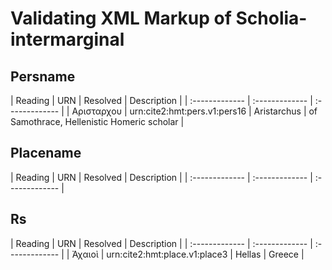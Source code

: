 # Validating XML Markup of Scholia-intermarginal


## Persname 

| Reading | URN | Resolved | Description |
| :------------- | :------------- | :------------- |
| Αρισταρχου | urn:cite2:hmt:pers.v1:pers16 | Aristarchus | of Samothrace, Hellenistic Homeric scholar | 

## Placename 

| Reading | URN | Resolved | Description |
| :------------- | :------------- | :------------- |

## Rs 

| Reading | URN | Resolved | Description |
| :------------- | :------------- | :------------- |
| Ἀχαιοὶ | urn:cite2:hmt:place.v1:place3 | Hellas | Greece | 

